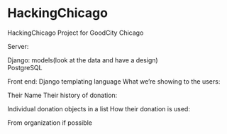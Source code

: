 # HackingChicago
HackingChicago Project for GoodCity Chicago



Server:


Django:
models(look at the data and have a design)	
PostgreSQL


Front end:
Django templating language
What we’re showing to the users:

Their Name
Their history of donation:

Individual donation objects in a list
How their donation is used:

From organization if possible
